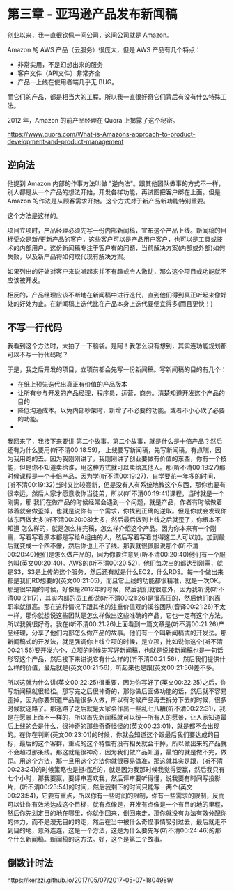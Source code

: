 # 第三章 - 亚玛逊产品发布新闻稿

创业以来，我一直很钦佩一间公司，这间公司就是 Amazon。

Amazon 的 AWS 产品（云服务）很庞大，但是 AWS 产品有几个特点：

* 非常实用，不是幻想出来的服务
* 客户文件（API文件）非常齐全
* 产品一上线在使用者端几乎无 BUG。

而它们的产品，都是相当大的工程。所以我一直很好奇它们背后有没有什么特殊工法。

2012 年，Amazon 的前产品经理在 Quora 上揭露了这个秘密。

https://www.quora.com/What-is-Amazons-approach-to-product-development-and-product-management

## 逆向法

他提到 Amazon 内部的作事方法叫做 "逆向法"。跟其他团队做事的方式不一样，别人都是从一个产品的想法开始，开发各样功能，再试图把客户绑在上面。但是 Amazon 的作法是从顾客需求开始。这个方式对于新产品新功能特别重要。

这个方法是这样的。

项目立项时，产品经理必须先写一份内部新闻稿，宣布这个产品上线。新闻稿的目标受众是新/更新产品的客户，这些客户可以是产品用户客户，也可以是工具或技术的内部用户。这份新闻稿专注于客户有的问题，当前解决方案(内部或外部)如何失败，以及新产品将如何取代现有解决方案。

如果列出的好处对客户来说听起来并不有趣或令人激动，那么这个项目或功能就不应该被开发。

相反的，产品经理应该不断地在新闻稿中进行迭代，直到他们得到真正听起来像好处的好处为止。在新闻稿上迭代比在产品本身上迭代要便宜得多(而且更快！)

## 不写一行代码

我看到这个方法时，大拍了一下脑袋。是阿！我怎么没有想到，其实连功能规划都可以不写一行代码呢？

于是，我之后开发的项目，立项前都会先写一份新闻稿。写新闻稿的目的有几个：

* 在纸上预先迭代出真正有价值的产品版本
* 让所有参与开发的产品经理，程序员，运营，商务。清楚知道开发这个产品的目的
* 降低沟通成本。以免内部吵架时，新增了不必要的功能。或者不小心砍了必要的功能。
*



我回来了，我接下来要讲 第二个故事。第二个故事，就是什么是十倍产品？然后还有为什么要用(听不清00:18:59)， 上线要写新闻稿，先写新闻稿。有点喘，因为我用跑的去。因为我刚刚讲了，我刚刚讲了创业要做有价值的东西，你有一个技能，但是你不知道卖给谁，用这种方式就可以卖给其他人。那(听不清00:19:27)那时候课程是一个十倍产品，因为学(听不清00:19:27)，自学要花一年多的时间，(听不清00:19:32)当时又比较高新，但是没有人有系统地教这个东西，那你也要有很幸运，然后人家才愿意收你当徒弟，所以(听不清00:19:41)课程，当时就是一个刚需，那 我们在做产品的时候经常会遇到一个问题，就是产品，作者有时候做着做着就会做歪掉，也就是说你有一个需求，你找到正确的逆取。但是你就会发现你做东西做太多(听不清00:20:08)太多，然后最后做到上线之后就歪了，你根本不知道 怎么样的，就是怎么样完稿，怎么样介绍这个产品。因为你本来有一个刚需，写着写着原本都是写给A组曲的人，然后写着写着觉得这工人可以加，加到最后就变成一个四不像，然后你也上不了线。那我就很佩服说那个(听不清00:20:40)他们是怎么做产品的，因为你要注意到(听不清00:20:40)他们有一个服务叫(英文00:20:40)。AWS的(听不清00:20:52)，他们每次出的都达到刚需，就是S3，S3是上传的这个服务，然后还有就是什么EC2，什么RDS。每一个做出来都是我们RD想要的(英文00:21:05)，而且它上线的功能都很精准，就是一次OK。那是很早期的时候，好像是2012年的时候，然后我们就很意外，因为我听说(听不清00:21:17)，其实内部的员工都说(听不清00:21:26)是很高压的，然后他们的离职率就很高。那在这种情况下跟其他的注重价值观的溪谷团队(音译00:21:26)不太一样，那你就想说这些团队是怎么样做出这些准确的产品，它也一定有这个方法，所以我就很好奇。我在(听不清00:21:26)上面看到一篇文章是(听不清00:21:26)产品经理，分享了他们内部怎么做产品的故事。他们有一个叫新闻稿式的开发法。那新闻稿式的开发法，就是强调你上线立项的时候，是立项，比如说你这个(听不清00:21:56)要开发六个，立项的时候先写好新闻稿，也就是说按新闻稿也是一句话形容这个产品，然后接下来讲说它有什么样的(听不清00:21:56)，然后我们提供什么样的价值，最后就是(英文00:21:56)，听起来也是跟(英文00:21:56)差不多。


所以这就为什么讲(英文00:22:25)很重要，因为你写好了(英文00:22:25)之后，你写新闻稿就很轻松。那写完之后很神奇的，那你做后面做功能的话，然后就不容易歪掉，因为你要知道产品是很多人做，所以有时候产品再去拆分下去的时候，很多时候就迷路了。那迷路了之后就是大家会作出一些乱七八糟(听不清00:22:31)，我是在愿景上面不一样的，所以首先新闻稿就可以统一所有人的愿景，让人家知道最后上线的会是什么，很神奇的那些奇奇怪怪的(英文00:23:01)，就是都不会出现的。在你在判断(英文00:23:01)的时候，你就会知道这个跟最后我们要达成的目标，最后的这个客群，重点的这个特性有没有相关就会干掉，所以做出来的产品就不会超过那条线。那这就是很神奇，因为我们做产品知道，最怕的就是做不完，做歪。用这个方法，那一旦用这个方法你就很容易做准，那这就其实是跟，(听不清00:23:24)的时候策略也是挺相近的，就是因为我那时候我觉得要赢，然后我只有七个小时，那我要赢，要评审喜欢我，然后评审要听得懂，说我要有时间写投影片，(听不清00:23:54)的时间，然后我剩下的时间只能写一两个(英文00:23:54)，它要有重点，所以你有一些时间的限制，你有一些需求的限制，反而可以让你有效地达成这个目标，就有点像是，开发有点像是一个有目的地的里程，然后你先划定目的地在哪里，你就倒回来，倒回来走，那你就没有办法有效分配你的体力，而不是漫无目的的走，然后在当中被什么奇怪事情吸引过去，最后就走不到目的地，意外连连，这是一个方法，这是为什么要先写(听不清00:24:46)的那个什么新闻稿。新闻稿的这方法。好，这个是第二个故事。


## 倒数计时法

https://kerzzi.github.io/2017/05/07/2017-05-07-1804989/
